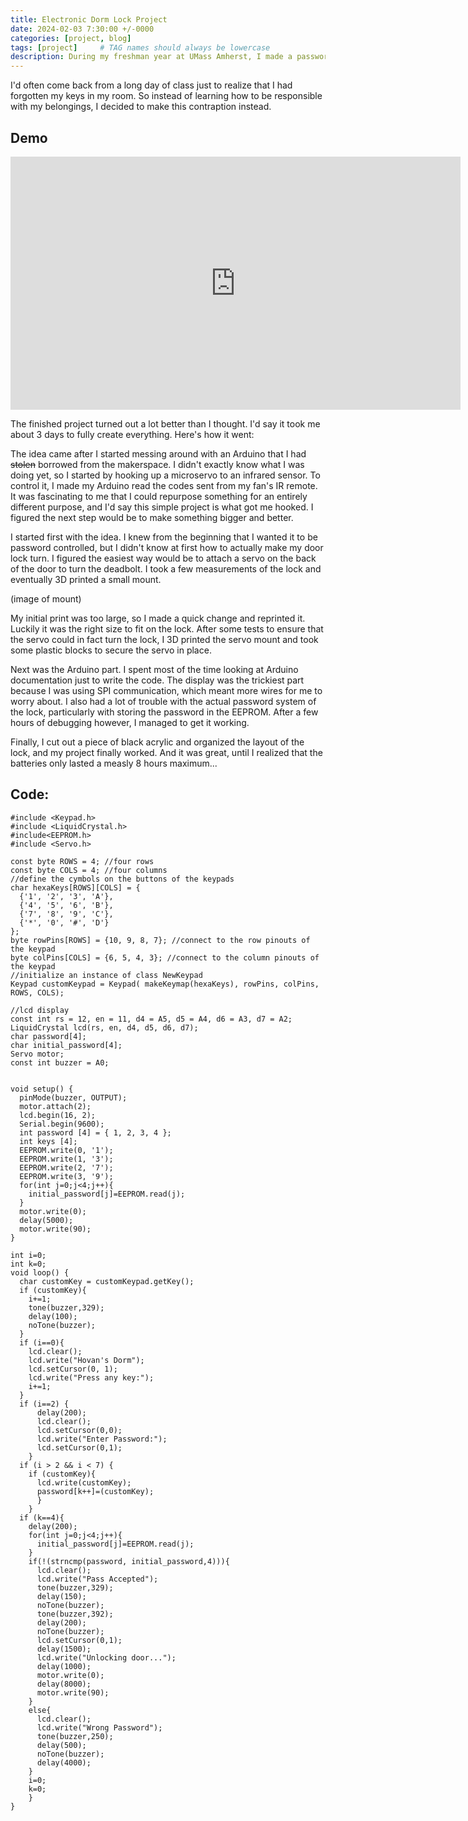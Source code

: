 ```yaml
---
title: Electronic Dorm Lock Project
date: 2024-02-03 7:30:00 +/-0000
categories: [project, blog]
tags: [project]     # TAG names should always be lowercase
description: During my freshman year at UMass Amherst, I made a password controlled lock for my dorm door because I didn't feel like bringing my keys everywhere. 
---
```


I'd often come back from a long day of class just to realize that I had forgotten my keys in my room. So instead of learning how to be responsible with my belongings, I decided to make this contraption instead. 


## Demo

<iframe width="720" height="405" src="https://www.youtube.com/embed/CfUNbOpJ_Sc" frameborder="0" allow="accelerometer; autoplay; clipboard-write; encrypted-media; gyroscope; picture-in-picture" allowfullscreen></iframe>
 

The finished project turned out a lot better than I thought. I'd say it took me about 3 days to fully create everything. Here's how it went:

The idea came after I started messing around with an Arduino that I had ~~stolen~~ borrowed from the makerspace. I didn't exactly know what I was doing yet, so I started by hooking up a microservo to an infrared sensor. To control it, I made my Arduino read the codes sent from my fan's IR remote. It was fascinating to me that I could repurpose something for an entirely different purpose, and I'd say this simple project is what got me hooked. I figured the next step would be to make something bigger and better.

I started first with the idea. I knew from the beginning that I wanted it to be password controlled, but I didn't know at first how to actually make my door lock turn. I figured the easiest way would be to attach a servo on the back of the door to turn the deadbolt. I took a few measurements of the lock and eventually 3D printed a small mount.

(image of mount)

My initial print was too large, so I made a quick change and reprinted it. Luckily it was the right size to fit on the lock. After some tests to ensure that the servo could in fact turn the lock, I 3D printed the servo mount and took some plastic blocks to secure the servo in place.

Next was the Arduino part. I spent most of the time looking at Arduino documentation just to write the code. The display was the trickiest part because I was using SPI communication, which meant more wires for me to worry about. I also had a lot of trouble with the actual password system of the lock, particularly with storing the password in the EEPROM. After a few hours of debugging however, I managed to get it working. 

Finally, I cut out a piece of black acrylic and organized the layout of the lock, and my project finally worked. And it was great, until I realized that the batteries only lasted a measly 8 hours maximum...

## Code:

```
#include <Keypad.h>
#include <LiquidCrystal.h>
#include<EEPROM.h>
#include <Servo.h>

const byte ROWS = 4; //four rows
const byte COLS = 4; //four columns
//define the cymbols on the buttons of the keypads
char hexaKeys[ROWS][COLS] = {
  {'1', '2', '3', 'A'},
  {'4', '5', '6', 'B'},
  {'7', '8', '9', 'C'},
  {'*', '0', '#', 'D'}
};
byte rowPins[ROWS] = {10, 9, 8, 7}; //connect to the row pinouts of the keypad
byte colPins[COLS] = {6, 5, 4, 3}; //connect to the column pinouts of the keypad
//initialize an instance of class NewKeypad
Keypad customKeypad = Keypad( makeKeymap(hexaKeys), rowPins, colPins, ROWS, COLS);

//lcd display
const int rs = 12, en = 11, d4 = A5, d5 = A4, d6 = A3, d7 = A2;
LiquidCrystal lcd(rs, en, d4, d5, d6, d7);
char password[4];
char initial_password[4];
Servo motor;
const int buzzer = A0;


void setup() {
  pinMode(buzzer, OUTPUT);
  motor.attach(2);
  lcd.begin(16, 2);
  Serial.begin(9600);
  int password [4] = { 1, 2, 3, 4 };  
  int keys [4];
  EEPROM.write(0, '1');
  EEPROM.write(1, '3');
  EEPROM.write(2, '7');
  EEPROM.write(3, '9');
  for(int j=0;j<4;j++){
    initial_password[j]=EEPROM.read(j);
  }
  motor.write(0);
  delay(5000);
  motor.write(90);
}

int i=0;
int k=0;
void loop() {
  char customKey = customKeypad.getKey();
  if (customKey){
    i+=1;
    tone(buzzer,329);      
    delay(100);
    noTone(buzzer);   
  }
  if (i==0){
    lcd.clear();
    lcd.write("Hovan's Dorm");
    lcd.setCursor(0, 1);
    lcd.write("Press any key:");
    i+=1;
  }
  if (i==2) {
      delay(200);
      lcd.clear();
      lcd.setCursor(0,0);
      lcd.write("Enter Password:");   
      lcd.setCursor(0,1);   
    }
  if (i > 2 && i < 7) {
    if (customKey){
      lcd.write(customKey);
      password[k++]=(customKey);
      }   
    }
  if (k==4){
    delay(200);
    for(int j=0;j<4;j++){
      initial_password[j]=EEPROM.read(j);
    }
    if(!(strncmp(password, initial_password,4))){
      lcd.clear();
      lcd.write("Pass Accepted");
      tone(buzzer,329);      
      delay(150);
      noTone(buzzer);     
      tone(buzzer,392);            
      delay(200);
      noTone(buzzer);    
      lcd.setCursor(0,1);
      delay(1500);
      lcd.write("Unlocking door...");
      delay(1000);
      motor.write(0);
      delay(8000);
      motor.write(90);
    }
    else{
      lcd.clear();
      lcd.write("Wrong Password");
      tone(buzzer,250);            
      delay(500);
      noTone(buzzer);   
      delay(4000);
    }
    i=0;
    k=0;
    }
}
```


